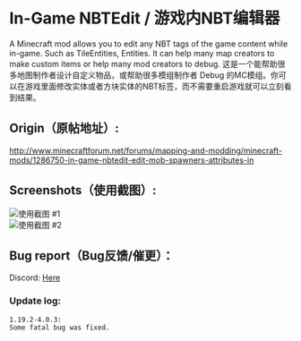 # In-Game NBTEdit / 游戏内NBT编辑器
A Minecraft mod allows you to edit any NBT tags of the game content while in-game. Such as TileEntities, Entities. It can help many map creators to make custom items or help many mod creators to debug.
这是一个能帮助很多地图制作者设计自定义物品，或帮助很多模组制作者 Debug 的MC模组。你可以在游戏里面修改实体或者方块实体的NBT标签，而不需要重启游戏就可以立刻看到结果。

## Origin（原帖地址）: 
http://www.minecraftforum.net/forums/mapping-and-modding/minecraft-mods/1286750-in-game-nbtedit-edit-mob-spawners-attributes-in

## Screenshots（使用截图）: 
![使用截图 #1](https://github.com/qyl27/NBTEdit/raw/1.19.2-dev/img/2.png)  
![使用截图 #2](https://github.com/qyl27/NBTEdit/raw/1.19.2-dev/img/3.png)

## Bug report（Bug反馈/催更）：
Discord: [Here](https://discord.gg/7k6NcRRpGg)

### Update log:
```
1.19.2-4.0.3:
Some fatal bug was fixed.
```
